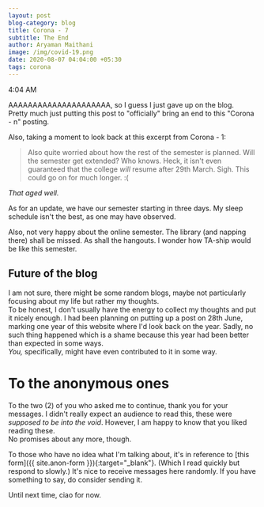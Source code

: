 ```yaml
---
layout: post
blog-category: blog
title: Corona - 7
subtitle: The End
author: Aryaman Maithani
image: /img/covid-19.png
date: 2020-08-07 04:04:00 +05:30
tags: corona
---
```


4:04 AM  

AAAAAAAAAAAAAAAAAAAAA, so I guess I just gave up on the blog.  
Pretty much just putting this post to "officially" bring an end to this "Corona - n" posting.  

Also, taking a moment to look back at this excerpt from Corona - 1:  

> Also quite worried about how the rest of the semester is planned. Will the semester get extended? Who knows. Heck, it isn't even guaranteed that the college _will_ resume after 29th March. Sigh. This could go on for much longer. :(

_That aged well._

As for an update, we have our semester starting in three days. My sleep schedule isn't the best, as one may have observed.  

Also, not very happy about the online semester. The library (and napping there) shall be missed. As shall the hangouts. I wonder how TA-ship would be like this semester. 

## Future of the blog
I am not sure, there might be some random blogs, maybe not particularly focusing about my life but rather my thoughts.  
To be honest, I don't usually have the energy to collect my thoughts and put it nicely enough. I had been planning on putting up a post on 28th June, marking one year of this website where I'd look back on the year. Sadly, no such thing happened which is a shame because this year had been better than expected in some ways.  
_You,_ specifically, might have even contributed to it in some way.

# To the anonymous ones
To the two (2) of you who asked me to continue, thank you for your messages. I didn't really expect an audience to read this, these were _supposed to be into the void_. However, I am happy to know that you liked reading these.  
No promises about any more, though.  

To those who have no idea what I'm talking about, it's in reference to [this form]({{ site.anon-form }}){:target="_blank"}. (Which I read quickly but respond to slowly.) It's nice to receive messages here randomly. If you have something to say, do consider sending it.  

Until next time, ciao for now.